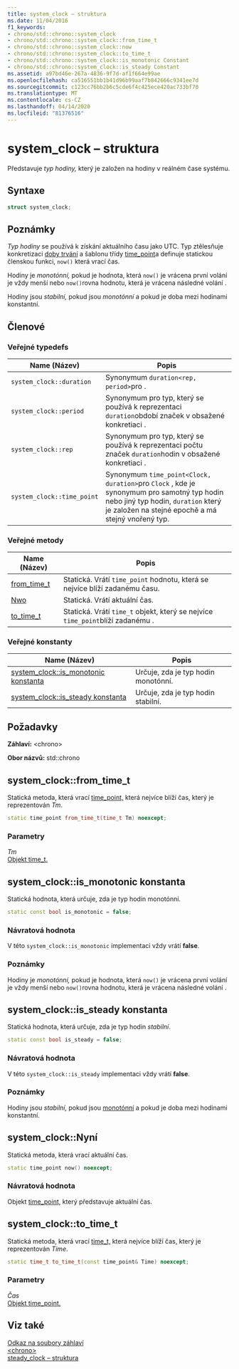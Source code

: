 ```yaml
---
title: system_clock – struktura
ms.date: 11/04/2016
f1_keywords:
- chrono/std::chrono::system_clock
- chrono/std::chrono::system_clock::from_time_t
- chrono/std::chrono::system_clock::now
- chrono/std::chrono::system_clock::to_time_t
- chrono/std::chrono::system_clock::is_monotonic Constant
- chrono/std::chrono::system_clock::is_steady Constant
ms.assetid: a97bd46e-267a-4836-9f7d-af1f664e99ae
ms.openlocfilehash: ca516551bb1b41d96b99aaf7b842666c9341ee7d
ms.sourcegitcommit: c123cc76bb2b6c5cde6f4c425ece420ac733bf70
ms.translationtype: MT
ms.contentlocale: cs-CZ
ms.lasthandoff: 04/14/2020
ms.locfileid: "81376516"
---
```

# <a name="system_clock-structure"></a>system_clock – struktura

Představuje *typ hodiny,* který je založen na hodiny v reálném čase systému.

## <a name="syntax"></a>Syntaxe

```cpp
struct system_clock;
```

## <a name="remarks"></a>Poznámky

*Typ hodiny* se používá k získání aktuálního času jako UTC. Typ ztělesňuje konkretizaci [doby trvání](../standard-library/duration-class.md) a šablonu třídy [time_point](../standard-library/time-point-class.md)a definuje statickou členskou funkci, `now()` která vrací čas.

Hodiny je *monotónní,* pokud je hodnota, která `now()` je vrácena první volání je vždy menší nebo `now()`rovna hodnotu, která je vrácena následné volání .

Hodiny jsou *stabilní,* pokud jsou *monotónní* a pokud je doba mezi hodinami konstantní.

## <a name="members"></a>Členové

### <a name="public-typedefs"></a>Veřejné typedefs

|Name (Název)|Popis|
|----------|-----------------|
|`system_clock::duration`|Synonymum `duration<rep, period>`pro .|
|`system_clock::period`|Synonymum pro typ, který se používá k reprezentaci `duration`období značek v obsažené konkretiaci .|
|`system_clock::rep`|Synonymum pro typ, který se používá k reprezentaci počtu značek `duration`hodin v obsažené konkretiaci .|
|`system_clock::time_point`|Synonymum `time_point<Clock, duration>`pro `Clock` , kde je synonymum pro samotný typ hodin nebo jiný typ hodin, `duration` který je založen na stejné epochě a má stejný vnořený typ.|

### <a name="public-methods"></a>Veřejné metody

|Name (Název)|Popis|
|----------|-----------------|
|[from_time_t](#from_time_t)|Statická. Vrátí `time_point` hodnotu, která se nejvíce blíží zadanému času.|
|[Nwo](#now)|Statická. Vrátí aktuální čas.|
|[to_time_t](#to_time_t)|Statická. Vrátí `time_t` objekt, který se nejvíce `time_point`blíží zadanému .|

### <a name="public-constants"></a>Veřejné konstanty

|Name (Název)|Popis|
|----------|-----------------|
|[system_clock::is_monotonic konstanta](#is_monotonic_constant)|Určuje, zda je typ hodin monotónní.|
|[system_clock::is_steady konstanta](#is_steady_constant)|Určuje, zda je typ hodin stabilní.|

## <a name="requirements"></a>Požadavky

**Záhlaví:** \<chrono>

**Obor názvů:** std::chrono

## <a name="system_clockfrom_time_t"></a><a name="from_time_t"></a>system_clock::from_time_t

Statická metoda, která vrací [time_point,](../standard-library/time-point-class.md) která nejvíce blíží čas, který je reprezentován *Tm*.

```cpp
static time_point from_time_t(time_t Tm) noexcept;
```

### <a name="parameters"></a>Parametry

*Tm*\
[Objekt time_t.](../c-runtime-library/standard-types.md)

## <a name="system_clockis_monotonic-constant"></a><a name="is_monotonic_constant"></a>system_clock::is_monotonic konstanta

Statická hodnota, která určuje, zda je typ hodin monotónní.

```cpp
static const bool is_monotonic = false;
```

### <a name="return-value"></a>Návratová hodnota

V této `system_clock::is_monotonic` implementaci vždy vrátí **false**.

### <a name="remarks"></a>Poznámky

Hodiny je *monotónní,* pokud je hodnota, která `now()` je vrácena první volání je vždy menší nebo `now()`rovna hodnotu, která je vrácena následné volání .

## <a name="system_clockis_steady-constant"></a><a name="is_steady_constant"></a>system_clock::is_steady konstanta

Statická hodnota, která určuje, zda je typ hodin *stabilní*.

```cpp
static const bool is_steady = false;
```

### <a name="return-value"></a>Návratová hodnota

V této `system_clock::is_steady` implementaci vždy vrátí **false**.

### <a name="remarks"></a>Poznámky

Hodiny jsou *stabilní,* pokud jsou [monotónní](#is_monotonic_constant) a pokud je doba mezi hodinami konstantní.

## <a name="system_clocknow"></a><a name="now"></a>system_clock::Nyní

Statická metoda, která vrací aktuální čas.

```cpp
static time_point now() noexcept;
```

### <a name="return-value"></a>Návratová hodnota

Objekt [time_point,](../standard-library/time-point-class.md) který představuje aktuální čas.

## <a name="system_clockto_time_t"></a><a name="to_time_t"></a>system_clock::to_time_t

Statická metoda, která vrací [time_t,](../c-runtime-library/standard-types.md) která nejvíce blíží čas, který je reprezentován *Time*.

```cpp
static time_t to_time_t(const time_point& Time) noexcept;
```

### <a name="parameters"></a>Parametry

*Čas*\
[Objekt time_point.](../standard-library/time-point-class.md)

## <a name="see-also"></a>Viz také

[Odkaz na soubory záhlaví](../standard-library/cpp-standard-library-header-files.md)\
[\<chrono>](../standard-library/chrono.md)\
[steady_clock – struktura](../standard-library/steady-clock-struct.md)
